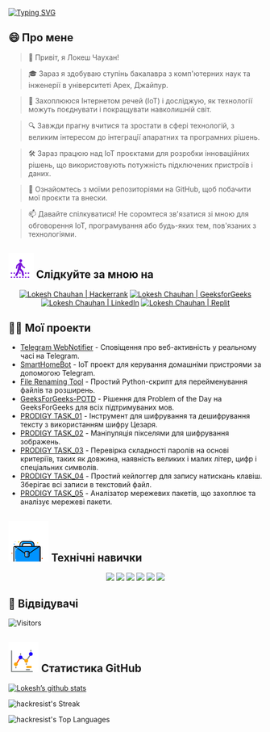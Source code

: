 [![Typing SVG](https://readme-typing-svg.demolab.com?font=Fira+Code&weight=800&size=22&pause=1000&center=true&vCenter=true&width=835&lines=%F0%9F%91%8B%D0%9F%D1%80%D0%B8%D0%B2%D1%96%D1%82%2C+%D0%B2%D1%96%D0%B4%D0%B2%D1%96%D0%B4%D1%83%D0%B2%D0%B0%D1%87%D1%96.+%D0%9B%D0%B0%D1%81%D0%BA%D0%B0%D0%B2%D0%BE+%D0%BF%D1%80%D0%BE%D1%81%D0%B8%D0%BC%D0%BE+%D1%81%D1%8E%D0%B4%D0%B8!%F0%9F%91%8B;%F0%9F%9A%80+%D0%94%D0%B0%D0%B2%D0%B0%D0%B9%D1%82%D0%B5+%D1%81%D1%82%D0%B2%D0%BE%D1%80%D1%8E%D0%B2%D0%B0%D1%82%D0%B8+%D0%B2%D0%B5%D0%BB%D0%B8%D1%87+%D1%80%D0%B0%D0%B7%D0%BE%D0%BC!+%F0%9F%9A%80;%E2%9C%A8+%D0%A3+%D1%81%D0%B2%D1%96%D1%82%D1%96+%D1%82%D0%B5%D1%85%D0%BD%D0%BE%D0%BB%D0%BE%D0%B3%D1%96%D0%B9+%D1%82%D0%B0+%D0%BF%D0%BE%D0%B7%D0%B0+%D0%BD%D0%B8%D0%BC.+%E2%9C%A8)](https://git.io/typing-svg)

## 😄 Про мене
> 👋 Привіт, я Локеш Чаухан!

> 🎓 Зараз я здобуваю ступінь бакалавра з комп'ютерних наук та інженерії в університеті Apex, Джайпур.

> 🌟 Захоплююся Інтернетом речей (IoT) і досліджую, як технології можуть поєднувати і покращувати навколишній світ.

> 🔍 Завжди прагну вчитися та зростати в сфері технологій, з великим інтересом до інтеграції апаратних та програмних рішень.

> 🛠 Зараз працюю над IoT проєктами для розробки інноваційних рішень, що використовують потужність підключених пристроїв і даних.

> 🔭 Ознайомтесь з моїми репозиторіями на GitHub, щоб побачити мої проєкти та внески.

> 📫 Давайте спілкуватися! Не соромтеся зв'язатися зі мною для обговорення IoT, програмування або будь-яких тем, пов'язаних з технологіями.

<!--
<p align="center">
  <a href="https://www.linkedin.com/in/lokeshchauhanapex/"><img src="https://img.shields.io/badge/Linkedin-10000?style=plastic&logo=LinkedIn&logoColor=FFFFFF&labelColor=2A79D7&color=2A79D7" alt="Lokesh Chauhan  | LinkedIn"/></a>
-->
  
## ![Follow Me](/icon/follow.svg) Слідкуйте за мною на
<p>
<p align="center">
    <a href="https://www.hackerrank.com/profile/lokeshchauhan"><img src="https://img.shields.io/badge/Hackerrank-100000?style=plastic&logo=hackerrank&logoColor=FFFFFF&labelColor=42BA3D&color=0EA608" alt="Lokesh Chauhan | Hackerrank"/></a>
    <a href="https://auth.geeksforgeeks.org/user/lokeshchauhan"><img src="https://img.shields.io/badge/GeeksforGeeks-100000?style=plastic&logo=geeksforgeeks&logoColor=FFFFFF&labelColor=42BA3D&color=23891F" alt="Lokesh Chauhan | GeeksforGeeks"/></a>
  <a href="https://www.linkedin.com/in/lokeshchauhanapex/"><img src="https://img.shields.io/badge/Linkedin-10000?style=plastic&logo=LinkedIn&logoColor=FFFFFF&labelColor=2A79D7&color=2A79D7" alt="Lokesh Chauhan  | LinkedIn"/></a>
   </a>
    <a href="https://replit.com/@HackResist"><img src="https://img.shields.io/badge/Replit-100000?style=plastic&logo=replit&logoColor=f26207&labelColor=051E59&color=0e1525" alt="Lokesh Chauhan | Replit"/>
    </a>
</p>

## 👨‍💻 Мої проекти
* [Telegram WebNotifier](https://github.com/HackResist/Telegram_WebNotifier) - Сповіщення про веб-активність у реальному часі на Telegram.
* [SmartHomeBot](https://github.com/HackResist/SmartHomeBot) - IoT проект для керування домашніми пристроями за допомогою Telegram.
* [File Renaming Tool](https://github.com/HackResist/File-Renaming-Tool) - Простий Python-скрипт для перейменування файлів та розширень.
* [GeeksForGeeks-POTD](https://github.com/HackResist/GeeksForGeeks-POTD) - Рішення для Problem of the Day на GeeksForGeeks для всіх підтримуваних мов.
* [PRODIGY TASK_01](https://github.com/HackResist/PRODIGY_CS_01) - Інструмент для шифрування та дешифрування тексту з використанням шифру Цезаря.
* [PRODIGY TASK_02](https://github.com/HackResist/PRODIGY_CS_02) - Маніпуляція пікселями для шифрування зображень.
* [PRODIGY TASK_03](https://github.com/HackResist/PRODIGY_CS_03) - Перевірка складності паролів на основі критеріїв, таких як довжина, наявність великих і малих літер, цифр і спеціальних символів.
* [PRODIGY TASK_04](https://github.com/HackResist/PRODIGY_CS_04) - Простий кейлоггер для запису натискань клавіш. Зберігає всі записи в текстовий файл.
* [PRODIGY TASK_05](https://github.com/HackResist/PRODIGY_CS_05) - Аналізатор мережевих пакетів, що захоплює та аналізує мережеві пакети.

## ![Технічні навички](/icon/Skill.svg) Технічні навички
<p align="center">
  <a href="https://www.open-std.org/JTC1/SC22/WG14/">
    <img src="https://skillicons.dev/icons?i=c" /></a>
 <a href=https://www.oracle.com/java/">
    <img src="https://skillicons.dev/icons?i=java" /></a>
 <a href="https://isocpp.org/">
    <img src="https://skillicons.dev/icons?i=cpp" /></a>
<a href="https://www.python.org/">
    <img src="https://skillicons.dev/icons?i=py" /></a>
<a href="https://www.gnu.org/software/bash/">
    <img src="https://skillicons.dev/icons?i=bash" /></a>
  <a href="https://ecma-international.org/publications-and-standards/standards/ecma-262/">
    <img src="https://skillicons.dev/icons?i=js" /></a>
</p>

## 👀 Відвідувачі
![Visitors](https://moe-counter.glitch.me/get/@HackResist?theme=rule34)

## ![Github Stats](/icon/graph.svg) Статистика GitHub 
[![Lokesh’s github stats](https://github-readme-stats.vercel.app/api?username=HackResist&show_icons=true&theme=dark&count_private=true)](https://github.com/HackResist)

![hackresist's Streak](https://github-readme-streak-stats.herokuapp.com/?user=hackresist&theme=cobalt&hide_border=false)

![hackresist's Top Languages](https://github-readme-stats.vercel.app/api/top-langs/?username=hackresist&theme=cobalt&show_icons=true&hide_border=false&layout=compact)
